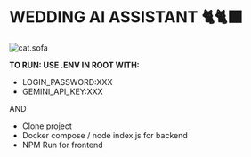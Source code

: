 # WEDDING AI ASSISTANT 🐈🐈‍⬛
![cat.sofa]([https://freesvg.org/img/1703071999cats-on-a-sofa.png](https://img.freepik.com/premium-photo/two-cats-lying-white-sofa-home-i_114309-2533.jpg))

**TO RUN: USE .ENV IN ROOT WITH:**
- LOGIN_PASSWORD:XXX
- GEMINI_API_KEY:XXX

AND
- Clone project
- Docker compose / node index.js for backend
- NPM Run for frontend
